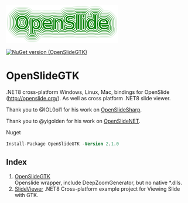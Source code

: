 
![openslide](./openslide_logo.png)

[![NuGet version (OpenSlideGTK)](https://img.shields.io/nuget/v/OpenSlideGTK.svg?style=flat-square)](https://www.nuget.org/packages/OpenSlideGTK/1.9.0)

# OpenSlideGTK
.NET8 cross-platform Windows, Linux, Mac, bindings for OpenSlide (http://openslide.org/). As well as cross platform .NET8 slide viewer.  

Thank you to @IOL0ol1 for his work on [OpenSlideSharp](https://github.com/IOL0ol1/OpenSlideSharp).

Thank you to @yigolden for his work on [OpenSlideNET](https://github.com/yigolden/OpenSlideNET).

Nuget    
```ps
Install-Package OpenSlideGTK -Version 2.1.0
```

## Index

1.  [OpenSlideGTK](/src/OpenSlideGTK)    
    Openslide wrapper, include DeepZoomGenerator, but no native *.dlls.
2.  [SlideViewer](/example/SlideViewer/)
    .NET8 Cross-platform example project for Viewing Slide with GTK.
